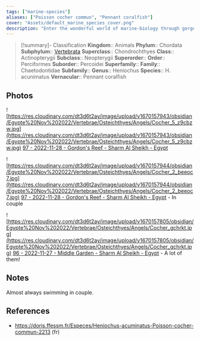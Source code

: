 ```yaml
---
tags: ["marine-species"]
aliases: ["Poisson cocher commun", "Pennant coralfish"]
cover: "Assets/default_marine_species_cover.png"
description: "Enter the wonderful world of marine-biology through gorgeous underwater pictures of marine animals. Chaetodontidae are a family of those lovely butterfly fish!"
---
```

> [!summary]- Classification
**Kingdom**:: Animals
**Phylum**:: Chordata
**Subphylum**:: [Vertebrata](Vertebrata.md)
**Superclass**:: Chondrochthyes
**Class**:: Actinopterygii
**Subclass**:: Neopterygii
**Superorder**::
**Order**:: Perciformes
**Suborder**:: Percoidei
**Superfamily**::
**Family**:: Chaetodontidae
**Subfamily**::
**Genus**:: Heniochus
**Species**:: H. acunimatus
**Vernacular**:: Pennant coralfish

## Photos
![https://res.cloudinary.com/dt3d6t2ay/image/upload/v1670157943/obsidian/Egypte%20Nov%202022/Vertebrae/Osteichthyes/Angels/Cocher_5_z9cbzw.jpg](https://res.cloudinary.com/dt3d6t2ay/image/upload/v1670157943/obsidian/Egypte%20Nov%202022/Vertebrae/Osteichthyes/Angels/Cocher_5_z9cbzw.jpg)
[97 - 2022-11-28 - Gordon's Reef - Sharm Al Sheikh - Egypt](97%20-%202022-11-28%20-%20Gordon's%20Reef%20-%20Sharm%20Al%20Sheikh%20-%20Egypt.md)

![https://res.cloudinary.com/dt3d6t2ay/image/upload/v1670157944/obsidian/Egypte%20Nov%202022/Vertebrae/Osteichthyes/Angels/Cocher_2_beeoc7.jpg](https://res.cloudinary.com/dt3d6t2ay/image/upload/v1670157944/obsidian/Egypte%20Nov%202022/Vertebrae/Osteichthyes/Angels/Cocher_2_beeoc7.jpg)
[97 - 2022-11-28 - Gordon's Reef - Sharm Al Sheikh - Egypt](97%20-%202022-11-28%20-%20Gordon's%20Reef%20-%20Sharm%20Al%20Sheikh%20-%20Egypt.md) - In couple

![https://res.cloudinary.com/dt3d6t2ay/image/upload/v1670157805/obsidian/Egypte%20Nov%202022/Vertebrae/Osteichthyes/Angels/Cocher_gchrkt.jpg](https://res.cloudinary.com/dt3d6t2ay/image/upload/v1670157805/obsidian/Egypte%20Nov%202022/Vertebrae/Osteichthyes/Angels/Cocher_gchrkt.jpg)
[96 - 2022-11-27 - Middle Garden - Sharm Al Sheikh - Egypt](96%20-%202022-11-27%20-%20Middle%20Garden%20-%20Sharm%20Al%20Sheikh%20-%20Egypt.md) - A lot of them!

## Notes
Almost always swimming in couple. 

## References
- https://doris.ffessm.fr/Especes/Heniochus-acuminatus-Poisson-cocher-commun-2213 (fr)